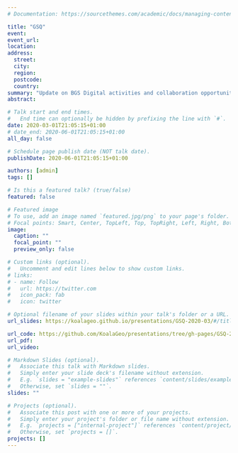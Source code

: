 ```yaml
---
# Documentation: https://sourcethemes.com/academic/docs/managing-content/

title: "GSQ"
event:
event_url:
location:
address:
  street:
  city:
  region:
  postcode:
  country:
summary: "Update on BGS Digital activities and collaboration opportunities"
abstract:

# Talk start and end times.
#   End time can optionally be hidden by prefixing the line with `#`.
date: 2020-03-01T21:05:15+01:00
# date_end: 2020-06-01T21:05:15+01:00
all_day: false

# Schedule page publish date (NOT talk date).
publishDate: 2020-06-01T21:05:15+01:00

authors: [admin]
tags: []

# Is this a featured talk? (true/false)
featured: false

# Featured image
# To use, add an image named `featured.jpg/png` to your page's folder. 
# Focal points: Smart, Center, TopLeft, Top, TopRight, Left, Right, BottomLeft, Bottom, BottomRight.
image:
  caption: ""
  focal_point: ""
  preview_only: false

# Custom links (optional).
#   Uncomment and edit lines below to show custom links.
# links:
# - name: Follow
#   url: https://twitter.com
#   icon_pack: fab
#   icon: twitter

# Optional filename of your slides within your talk's folder or a URL.
url_slides: https://koalageo.github.io/presentations/GSQ-2020-03/#/title

url_code: https://github.com/KoalaGeo/presentations/tree/gh-pages/GSQ-2020-03
url_pdf:
url_video:

# Markdown Slides (optional).
#   Associate this talk with Markdown slides.
#   Simply enter your slide deck's filename without extension.
#   E.g. `slides = "example-slides"` references `content/slides/example-slides.md`.
#   Otherwise, set `slides = ""`.
slides: ""

# Projects (optional).
#   Associate this post with one or more of your projects.
#   Simply enter your project's folder or file name without extension.
#   E.g. `projects = ["internal-project"]` references `content/project/deep-learning/index.md`.
#   Otherwise, set `projects = []`.
projects: []
---
```

